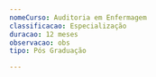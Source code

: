 ```yaml
---
nomeCurso: Auditoria em Enfermagem
classificacao: Especialização
duracao: 12 meses
observacao: obs
tipo: Pós Graduação

---
```


